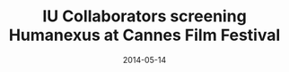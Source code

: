 ---
date: 2014-05-14
title: IU Collaborators screening Humanexus at Cannes Film Festival
source: IU Bloomington Newsroom
sourceUrl: https://news.iu.edu/releases/iu/2014/09/places-and-spaces.html
pdfLink: 20140514-iu-news.pdf
---